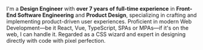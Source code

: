 I'm a **Design Engineer** with **over 7 years of full-time experience** in **Front-End Software Engineering** and **Product Design**, specializing in crafting and implementing product-driven user experiences. Proficient in modern Web Development—be it React, Vue, TypeScript, SPAs or MPAs—if it's on the web, I can handle it. Regarded as a CSS wizard and expert in designing directly with code with pixel perfection.